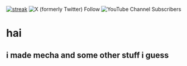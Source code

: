 [![streak](https://codeium.com/badges/v2/user/css/streak)](https://codeium.com/profile/css)
![X (formerly Twitter) Follow](https://img.shields.io/twitter/follow/2vwwGD?style=for-the-badge)
![YouTube Channel Subscribers](https://img.shields.io/youtube/channel/subscribers/UCTnC1g3ItnXDEArVcjZjKGQ?style=for-the-badge)


# hai 

## i made mecha and some other stuff i guess

